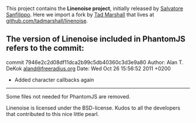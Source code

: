 This project contains the **Linenoise project**, initially released
by [Salvatore Sanfilippo](https://github.com/antirez). Here we import a fork
by [Tad Marshall](https://github.com/tadmarshall) that lives at
[github.com/tadmarshall/linenoise](https://github.com/tadmarshall/linenoise).

The version of Linenoise included in PhantomJS refers to the commit:
-----
commit 7946e2c2d08df11dca2b99c5db40360c3d3e9a80
Author: Alan T. DeKok <aland@freeradius.org>
Date:   Wed Oct 26 15:56:52 2011 +0200

* Added character callbacks again
-----

Some files not needed for PhantomJS are removed.

Linenoise is licensed under the BSD-license.
Kudos to all the developers that contributed to this nice little pearl.
